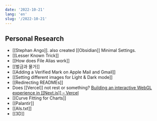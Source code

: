 ```yaml
---
date: '2022-10-21'
lang: 'en'
slug: '/2022-10-21'
---
```


## Personal Research

- [[Stephan Ango]]. also created [[Obsidian]] Minimal Settings.
- [[Lesser Known Trick]]
- [[How does File Alias work]]
- [[벌금과 물가]]
- [[Adding a Verified Mark on Apple Mail and Gmail]]
- [[Setting different images for Light & Dark mode]]
- [[Redirecting READMEs]]
- Does [[Vercel]] not rest or something? [Building an interactive WebGL experience in [[Next.js]] – Vercel](https://vercel.com/blog/building-an-interactive-webgl-experience-in-next-js)
- [[Curve Fitting for Charts]]
- [[Palantir]]
- [[AIs.txt]]
- [[3D]]
